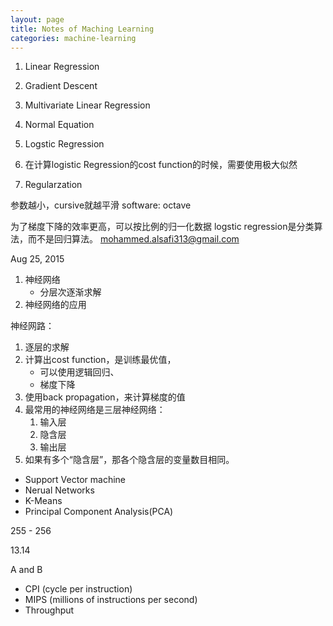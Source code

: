 ```yaml
---
layout: page
title: Notes of Maching Learning
categories: machine-learning
---
```


1. Linear Regression
2. Gradient Descent
3. Multivariate Linear Regression
4. Normal Equation
5. Logstic Regression
6. 在计算logistic Regression的cost function的时候，需要使用极大似然

7. Regularzation

参数越小，cursive就越平滑
software: octave

为了梯度下降的效率更高，可以按比例的归一化数据
logstic regression是分类算法，而不是回归算法。
mohammed.alsafi313@gmail.com

Aug 25, 2015

1. 神经网络
    - 分层次逐渐求解
2. 神经网络的应用


神经网路：

1. 逐层的求解
2. 计算出cost function，是训练最优值，
    - 可以使用逻辑回归、
    - 梯度下降
3. 使用back propagation，来计算梯度的值
4. 最常用的神经网络是三层神经网络：
    1. 输入层
    2. 隐含层
    3. 输出层
5. 如果有多个“隐含层”，那各个隐含层的变量数目相同。

- Support Vector machine
- Nerual Networks
- K-Means
- Principal Component Analysis(PCA)

255 - 256

13.14

A and B


- CPI (cycle per instruction)
- MIPS (millions of instructions per second)
- Throughput

